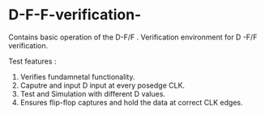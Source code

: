 # D-F-F-verification-
Contains basic operation of the D-F/F . 
Verification environment for D -F/F verification.

Test features :
1. Verifies fundamnetal functionality.
2. Caputre and input D input at every posedge CLK.
3. Test and Simulation with different D values.
4. Ensures flip-flop captures and hold the data at correct CLK edges.
